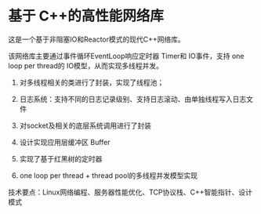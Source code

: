 # 基于 C++的高性能网络库
这是一个基于非阻塞IO和Reactor模式的现代C++网络库。

该网络库主要通过事件循环EventLoop响应定时器 Timer和 IO事件，支持 one loop per thread的 IO模型，从而实现多线程并发。

1. 对多线程相关的类进行了封装，实现了线程池；

2. 日志系统：支持不同的日志记录级别、支持日志滚动、由单独线程写入日志文件

3. 对socket及相关的底层系统调用进行了封装

4. 设计实现应用层缓冲区 Buffer

5. 实现了基于红黑树的定时器

6. one loop per thread + thread pool的多线程并发模型实现

技术要点：Linux网络编程、服务器性能优化、TCP协议栈、C++智能指针、设计模式